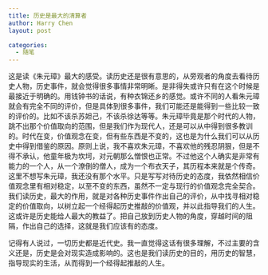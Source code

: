 ```yaml
---
title: 历史是最大的清算者
author: Harry Chen
layout: post

categories:
  - 随笔
---
```


  这是读《朱元璋》最大的感受。读历史还是很有意思的，从旁观者的角度去看待历史人物，历史事件，就会觉得很多事情非常明晰。是非得失或许只有在这个时候是最接近于明确的。用钱钟书的话说，有种衣锦还乡的感觉。或许不同的人看朱元璋就会有完全不同的评价，但是具体到很多事件，我们可能还是能得到一些比较一致的评价的。比如不该杀苏妲己，不该杀徐达等等。朱元璋毕竟是那个时代的人物，跳不出那个价值取向的范围，但是我们作为现代人，还是可以从中得到很多教训的。时代在变，价值观念在变，但有些东西是不变的，这也是为什么我们可以从历史中得到借鉴的原因。原则上说，我不喜欢朱元璋，不喜欢他的残忍阴狠，但是不得不承认，他童年极为坎坷，对元朝那么憎恨也正常。不过他这个人确实是非常有能力的一个人，从一个潦倒的僧人，成为一个布衣天子，其历程本来就是个传奇。这里不想写朱元璋，我还没有那个水平。只是写写对待历史的态度，我依然相信价值观念里有相对稳定，以至不变的东西，虽然不一定与现行的价值观念完全契合。我们读历史，最大的作用，就是对各种历史事件作出自己的评价，从中找寻相对稳定的价值取向，以树立起一个经得起历史推敲的价值观，并以此指导我们的人生。这或许是历史能给人最大的教益了。把自己放到历史人物的角度，穿越时间的阻隔，作出自己的选择，这就是我们应该有的态度。

  记得有人说过，一切历史都是近代史。我一直觉得这话有很多理解，不过主要的含义还是，历史是会对现实造成影响的。这也是我们读历史的目的，用历史的智慧，指导现实的生活，从而得到一个经得起推敲的人生。
